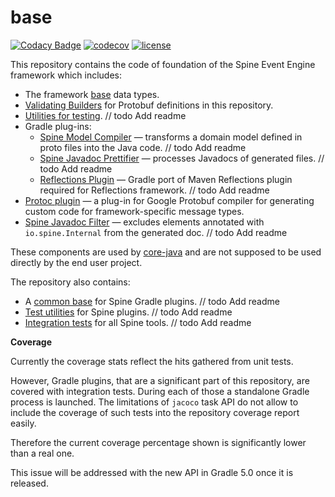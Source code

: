 # base

[![Codacy Badge](https://api.codacy.com/project/badge/Grade/80cf6232764843ef878500e05355d0b4)](https://www.codacy.com/app/SpineEventEngine/base?utm_source=github.com&amp;utm_medium=referral&amp;utm_content=SpineEventEngine/base&amp;utm_campaign=Badge_Grade)
[![codecov](https://codecov.io/gh/SpineEventEngine/base/branch/master/graph/badge.svg)](https://codecov.io/gh/SpineEventEngine/base)
[![license](https://img.shields.io/badge/license-Apache%20License%202.0-blue.svg?style=flat)](http://www.apache.org/licenses/LICENSE-2.0)

This repository contains the code of foundation of the Spine Event Engine framework which includes:

* The framework [base](base) data types.
* [Validating Builders](base-validating-builders) for Protobuf definitions in this repository.
* [Utilities for testing](testlib). // todo Add readme
* Gradle plug-ins:
  * [Spine Model Compiler](tools/model-compiler) — 
    transforms a domain model defined in proto files into the Java code. // todo Add readme
  * [Spine Javadoc Prettifier](tools/javadoc-prettifier) — processes Javadocs of generated files. // todo Add readme
  * [Reflections Plugin](tools/reflections-plugin) — 
    Gradle port of Maven Reflections plugin required for Reflections framework. // todo Add readme
* [Protoc plugin](tools/protoc-plugin) —
    a plug-in for Google Protobuf compiler for generating custom code for framework-specific message
    types.
* [Spine Javadoc Filter](tools/javadoc-filter) — excludes elements annotated with 
  `io.spine.Internal` from the generated doc. // todo Add readme

These components are used by [core-java](https://github.com/SpineEventEngine/core-java) and are not
supposed to be used directly by the end user project.

The repository also contains:

* A [common base](tools/plugin-base) for Spine Gradle plugins. // todo Add readme
* [Test utilities](tools/plugin-testlib) for Spine plugins. // todo Add readme
* [Integration tests](tools/smoke-tests) for all Spine tools. // todo Add readme

**Coverage**

Currently the coverage stats reflect the hits gathered from unit tests. 

However, Gradle plugins, that are a significant part of this repository, are covered with 
integration tests. During each of those a standalone Gradle process is launched. The limitations of 
`jacoco` task API do not allow to include the coverage of such tests into the repository coverage 
report easily. 

Therefore the current coverage percentage shown is significantly lower than a real one.

This issue will be addressed with the new API in Gradle 5.0 once it is released.

